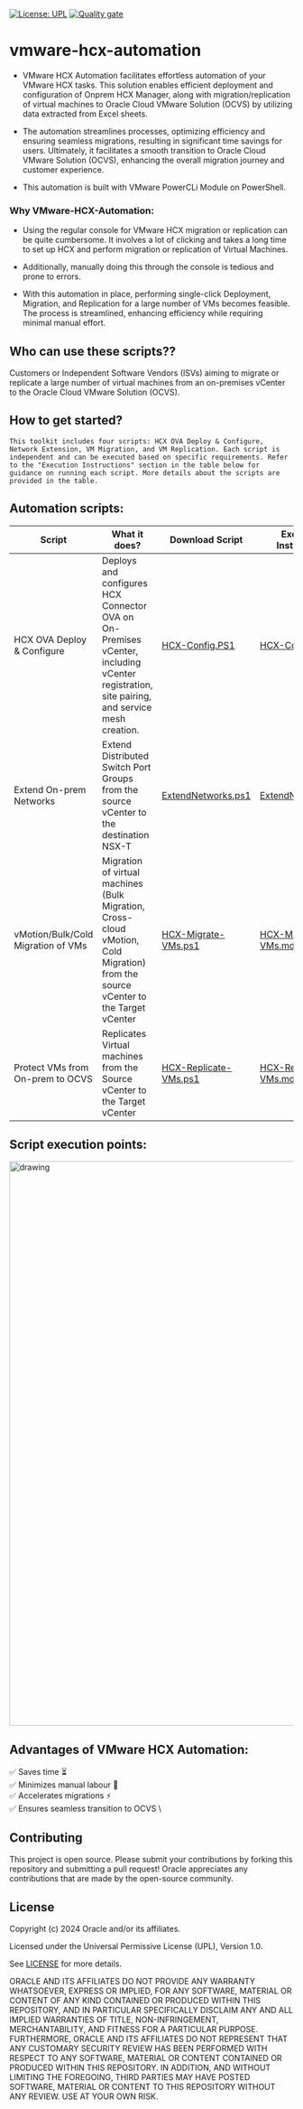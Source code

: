 

[![License: UPL](https://img.shields.io/badge/license-UPL-green)](https://img.shields.io/badge/license-UPL-green) [![Quality gate](https://sonarcloud.io/api/project_badges/quality_gate?project=oracle-devrel_vmware-hcx-automation)](https://sonarcloud.io/dashboard?id=oracle-devrel_vmware-hcx-automation)

# vmware-hcx-automation

- VMware HCX Automation facilitates effortless automation of your VMware HCX tasks. This solution enables efficient deployment and configuration of Onprem HCX Manager, along with migration/replication of virtual machines to Oracle Cloud VMware Solution (OCVS) by utilizing data extracted from Excel sheets.

- The automation streamlines processes, optimizing efficiency and ensuring seamless migrations, resulting in significant time savings for users. Ultimately, it facilitates a smooth transition to Oracle Cloud VMware Solution (OCVS), enhancing the overall migration journey and customer experience.

- This automation is built with VMware PowerCLi Module on PowerShell.


### Why VMware-HCX-Automation:

* Using the regular console for VMware HCX migration or replication can be quite cumbersome. It involves a lot of clicking and takes a long time to set up HCX and perform migration or replication of Virtual Machines.

* Additionally, manually doing this through the console is tedious and prone to errors.

* With this automation in place, performing single-click Deployment, Migration, and Replication for a large number of VMs becomes feasible. The process is streamlined, enhancing efficiency while requiring minimal manual effort.


## Who can use these scripts??

Customers or Independent Software Vendors (ISVs) aiming to migrate or replicate a large number of virtual machines from an on-premises vCenter to the Oracle Cloud VMware Solution (OCVS).


## How to get started?
```This toolkit includes four scripts: HCX OVA Deploy & Configure, Network Extension, VM Migration, and VM Replication. Each script is independent and can be executed based on specific requirements. Refer to the "Execution Instructions" section in the table below for guidance on running each script. More details about the scripts are provided in the table.```

## Automation scripts:

Script | What it does? | Download Script | Execution Instructions
--- | --- | --- | ---
HCX OVA Deploy & Configure | Deploys and configures HCX Connector OVA on On-Premises vCenter, including vCenter registration, site pairing, and service mesh creation.	 | [HCX-Config.PS1](https://github.com/oracle-devrel/vmware-hcx-automation/blob/main/HCX-Config.ps1) | [HCX-Config.md](https://github.com/oracle-devrel/vmware-hcx-automation/blob/documenation/HCX-Config.md) 
Extend On-prem Networks | Extend Distributed Switch Port Groups from the source vCenter to the destination NSX-T  | [ExtendNetworks.ps1](https://github.com/oracle-devrel/vmware-hcx-automation/blob/main/ExtendNetworks.ps1) | [ExtendNetworks.md](https://github.com/oracle-devrel/vmware-hcx-automation/blob/documenation/ExtendNetworks.md) 
vMotion/Bulk/Cold Migration of VMs | Migration of virtual machines (Bulk Migration, Cross-cloud vMotion, Cold Migration) from the source vCenter to the Target vCenter | [HCX-Migrate-VMs.ps1](https://github.com/oracle-devrel/vmware-hcx-automation/blob/main/HCX-Migrate-VMs.ps1) | [HCX-Migrate-VMs.md](https://github.com/oracle-devrel/vmware-hcx-automation/blob/documenation/HCX-Migrate-VMs.md)
Protect VMs from On-prem to OCVS | Replicates Virtual machines from the Source vCenter to the Target vCenter | [HCX-Replicate-VMs.ps1](https://github.com/oracle-devrel/vmware-hcx-automation/blob/main/HCX-Replicate-VMs.ps1) | [HCX-Replicate-VMs.md](https://github.com/oracle-devrel/vmware-hcx-automation/blob/documenation/HCX-Replicate-VMs.md) 

## Script execution points:
<img src="https://github.com/oracle-devrel/vmware-hcx-automation/blob/documenation/Services.png" alt="drawing" width="1000"/>



## Advantages of VMware HCX Automation:

✅ Saves time :hourglass_flowing_sand: \
✅ Minimizes manual labour :running: \
✅ Accelerates migrations ⚡ \
✅ Ensures seamless transition to OCVS \




## Contributing
This project is open source.  Please submit your contributions by forking this repository and submitting a pull request!  Oracle appreciates any contributions that are made by the open-source community.

## License
Copyright (c) 2024 Oracle and/or its affiliates.

Licensed under the Universal Permissive License (UPL), Version 1.0.

See [LICENSE](LICENSE) for more details.

ORACLE AND ITS AFFILIATES DO NOT PROVIDE ANY WARRANTY WHATSOEVER, EXPRESS OR IMPLIED, FOR ANY SOFTWARE, MATERIAL OR CONTENT OF ANY KIND CONTAINED OR PRODUCED WITHIN THIS REPOSITORY, AND IN PARTICULAR SPECIFICALLY DISCLAIM ANY AND ALL IMPLIED WARRANTIES OF TITLE, NON-INFRINGEMENT, MERCHANTABILITY, AND FITNESS FOR A PARTICULAR PURPOSE.  FURTHERMORE, ORACLE AND ITS AFFILIATES DO NOT REPRESENT THAT ANY CUSTOMARY SECURITY REVIEW HAS BEEN PERFORMED WITH RESPECT TO ANY SOFTWARE, MATERIAL OR CONTENT CONTAINED OR PRODUCED WITHIN THIS REPOSITORY. IN ADDITION, AND WITHOUT LIMITING THE FOREGOING, THIRD PARTIES MAY HAVE POSTED SOFTWARE, MATERIAL OR CONTENT TO THIS REPOSITORY WITHOUT ANY REVIEW. USE AT YOUR OWN RISK. 
